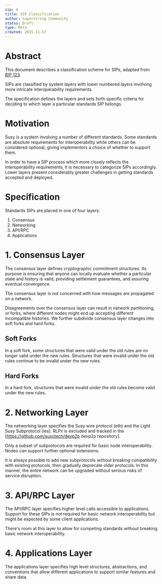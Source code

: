 ```yaml
---
sip: 4
title: SIP Classification
author: Superstring Community
status: Draft
type: Meta
created: 2015-11-17
---
```


# Abstract

This document describes a classification scheme for SIPs, adapted from [BIP 123](https://github.com/bitcoin/bips/blob/master/bip-0123.mediawiki).

SIPs are classified by system layers with lower numbered layers involving more intricate interoperability requirements.

The specification defines the layers and sets forth specific criteria for deciding to which layer a particular standards SIP belongs.

# Motivation

Susy is a system involving a number of different standards. Some standards are absolute requirements for interoperability while others can be considered optional, giving implementors a choice of whether to support them.

In order to have a SIP process which more closely reflects the interoperability requirements, it is necessary to categorize SIPs accordingly. Lower layers present considerably greater challenges in getting standards accepted and deployed.

# Specification

Standards SIPs are placed in one of four layers:

1. Consensus
2. Networking
3. API/RPC
4. Applications

# 1. Consensus Layer

The consensus layer defines cryptographic commitment structures. Its purpose is ensuring that anyone can locally evaluate whether a particular state and history is valid, providing settlement guarantees, and assuring eventual convergence.

The consensus layer is not concerned with how messages are propagated on a network.

Disagreements over the consensus layer can result in network partitioning, or forks, where different nodes might end up accepting different incompatible histories. We further subdivide consensus layer changes into soft forks and hard forks.

## Soft Forks

In a soft fork, some structures that were valid under the old rules are no longer valid under the new rules. Structures that were invalid under the old rules continue to be invalid under the new rules.

## Hard Forks

In a hard fork, structures that were invalid under the old rules become valid under the new rules.

# 2. Networking Layer

The networking layer specifies the Susy wire protocol (eth) and the Light Susy Subprotocol (les).  RLPx is excluded and tracked in the [https://github.com/susytech/devp2p devp2p repository].

Only a subset of subprotocols are required for basic node interoperability. Nodes can support further optional extensions.

It is always possible to add new subprotocols without breaking compatibility with existing protocols, then gradually deprecate older protocols. In this manner, the entire network can be upgraded without serious risks of service disruption.


# 3. API/RPC Layer

The API/RPC layer specifies higher level calls accessible to applications. Support for these SIPs is not required for basic network interoperability but might be expected by some client applications.

There's room at this layer to allow for competing standards without breaking basic network interoperability.

# 4. Applications Layer

The applications layer specifies high level structures, abstractions, and conventions that allow different applications to support similar features and share data.
